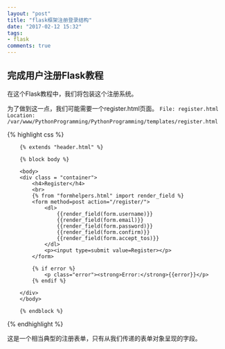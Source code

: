 ```yaml
---
layout: "post"
title: "flask框架注册登录结构"
date: "2017-02-12 15:32"
tags:
- flask
comments: true
---
```


## 完成用户注册Flask教程


在这个Flask教程中，我们将包装这个注册系统。

为了做到这一点，我们可能需要一个register.html页面。
`File: register.html Location: /var/www/PythonProgramming/PythonProgramming/templates/register.html`

{% highlight css %}

		{% extends "header.html" %}

		{% block body %}

		<body>
		<div class = "container">
			<h4>Register</h4>
			<br>
			{% from "formhelpers.html" import render_field %}
			<form method=post action="/register/">
				<dl>
					{{render_field(form.username)}}
					{{render_field(form.email)}}
					{{render_field(form.password)}}
					{{render_field(form.confirm)}}
					{{render_field(form.accept_tos)}}
				</dl>
				<p><input type=submit value=Register></p>
			</form>

			{% if error %}
				<p class="error"><strong>Error:</strong>{{error}}</p>
			{% endif %}

		</div>
		</body>

		{% endblock %}

{% endhighlight %}

这是一个相当典型的注册表单，只有从我们传递的表单对象呈现的字段。
